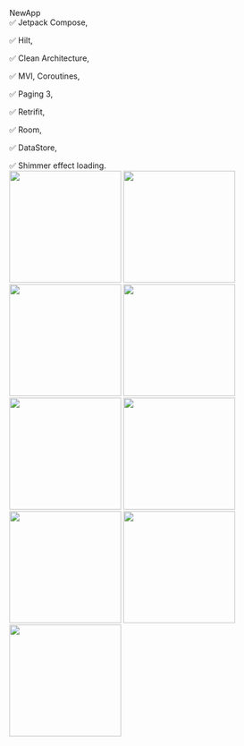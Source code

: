  N e w A p p <br/>
✅ Jetpack Compose,  <br/>

✅ Hilt,  <br/>

✅ Clean Architecture,  <br/>

✅ MVI, Coroutines,   <br/>

✅ Paging 3,  <br/>

✅ Retrifit,  <br/>

✅ Room,  <br/>

✅ DataStore,  <br/>

✅ Shimmer effect loading.  <br/>
<img src="https://github.com/MelnikovAleksandr/News_App/assets/83123472/e7dd0aeb-35f5-4f8b-b2b8-7867a89da254.png" width="200"> 
<img src="https://github.com/MelnikovAleksandr/News_App/assets/83123472/4766863a-b11b-4d58-9d6e-6cf7e4d771da.png" width="200"> 
<img src="https://github.com/MelnikovAleksandr/News_App/assets/83123472/7eda51e3-a41e-4e72-b2bf-3c9d55c6f21f.png" width="200"> 
<img src="https://github.com/MelnikovAleksandr/News_App/assets/83123472/b45c2529-7ac5-4d19-bc9b-e139051536cb.png" width="200"> 
<img src="https://github.com/MelnikovAleksandr/News_App/assets/83123472/02d35485-9592-4bce-8452-2b21e04e4270.png" width="200"> 
<img src="https://github.com/MelnikovAleksandr/News_App/assets/83123472/2b9fab46-a31d-4cfd-a53c-3fbd709920ce.png" width="200"> 
<img src="https://github.com/MelnikovAleksandr/News_App/assets/83123472/85b2de62-ddd6-41ba-9f65-4cc5879223c7.png" width="200"> 
<img src="https://github.com/MelnikovAleksandr/News_App/assets/83123472/8bd638c5-3ac7-4991-9d1c-ede8cfa4249c.png" width="200"> 
<img src="https://github.com/MelnikovAleksandr/News_App/assets/83123472/c85ec488-a98e-453b-be55-5f10865c7f9d.png" width="200"> 
 
 
